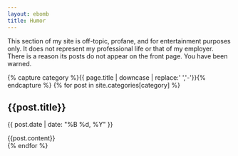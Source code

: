 ```yaml
---
layout: ebomb
title: Humor
---
```


<p class='warning'>
This section of my site is off-topic, profane, and for entertainment purposes only. It does not represent my professional life or that of my employer. There is a reason its posts do not appear on the front page. You have been warned.
</p>


{% capture category %}{{ page.title | downcase | replace:' ','-'}}{% endcapture %}
{% for post in site.categories[category] %}
<article>
  <h1 class="title">{{post.title}}</h1>
  <p class="date">{{ post.date | date: "%B %d, %Y" }}</p>
  {{post.content}}
</article>
{% endfor %}
